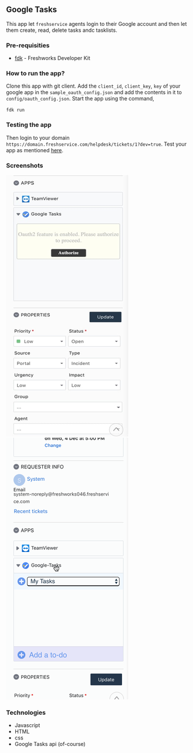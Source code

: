 ## Google Tasks

This app let `freshservice` agents login to their Google account and then let them create, read, delete tasks andc  tasklists. 

### Pre-requisities
- [fdk](https://developers.freshservice.com/docs/quick-start/#install_the_sdk) - Freshworks Developer Kit

### How to run the app?
Clone this app with git client. Add the `client_id`, `client_key`, `key` of your google app in the `sample_oauth_config.json` and add the contents in it to `config/oauth_config.json`. Start the app using the command,
```
fdk run
```

### Testing the app
Then login to your domain `https://domain.freshservice.com/helpdesk/tickets/1?dev=true`. Test your app as mentioned [here](https://developers.freshservice.com/docs/quick-start/#test_your_app).

### Screenshots
![App asking agent to authorize](screenshots/oauth2_authorize.jpg)
![App usage](screenshots/app_usage.gif)

### Technologies
- Javascript
- HTML
- css
- Google Tasks api (of-course)